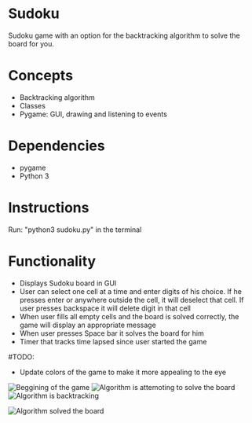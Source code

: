 # Sudoku
Sudoku game with an option for the backtracking algorithm to solve the board for you.

# Concepts
* Backtracking algorithm
* Classes
* Pygame: GUI, drawing and listening to events

# Dependencies
* pygame
* Python 3

# Instructions
Run: "python3 sudoku.py" in the terminal


# Functionality
* Displays Sudoku board in GUI
* User can select one cell at a time and enter digits of his choice. If he presses 
enter or anywhere outside the cell, it will deselect that cell. If user presses 
backspace it will delete digit in that cell
* When user fills all empty cells and the board is solved correctly, the game will 
display an appropriate message
* When user presses Space bar it solves the board for him
* Timer that tracks time lapsed since user started the game

#TODO:
* Update colors of the game to make it more appealing to the eye

![Beggining of the game](https://user-images.githubusercontent.com/7826894/170151510-aa2ea65e-1ef3-4c06-a5c5-53cd72c3f7be.png) 
![Algorithm is attemoting to solve the board](https://user-images.githubusercontent.com/7826894/170151516-6aa5d1fc-36d2-4e09-a8ec-f0030334df69.png)
![Algorithm is backtracking](https://user-images.githubusercontent.com/7826894/170151525-4c3b67a4-d52c-4943-aad1-aed02b79f2df.png)

![Algorithm solved the board](https://user-images.githubusercontent.com/7826894/170151532-d37c1fe1-44e8-4e6d-8728-581a7efabc64.png)
